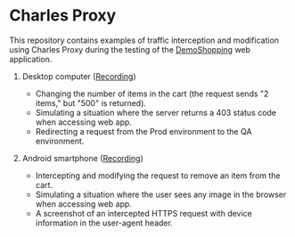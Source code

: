 # Charles Proxy
This repository contains examples of traffic interception and modification using Charles Proxy during the testing of the [DemoShopping](https://qa.demoshopping.ru/) web application.
1. Desktop computer ([Recording](https://github.com/briakina/charles_proxy/blob/main/Web%20App%20traffic%20modifying%20-%20Charles%20Proxy.mp4))
   - Changing the number of items in the cart (the request sends "2 items," but "500" is returned).
   - Simulating a situation where the server returns a 403 status code when accessing web app.
   - Redirecting a request from the Prod environment to the QA environment.
  
     
2. Android smartphone ([Recording](https://github.com/briakina/charles_proxy/blob/main/Web%20App%20traffic%20modifying%20(mobile)%20-%20Charles%20Proxy.mp4))
   - Intercepting and modifying the request to remove an item from the cart.
   - Simulating a situation where the user sees any image in the browser when accessing web app.
   - A screenshot of an intercepted HTTPS request with device information in the user-agent header.
